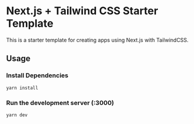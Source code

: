 # Next.js + Tailwind CSS Starter Template

This is a starter template for creating apps using Next.js with TailwindCSS.

## Usage

### Install Dependencies

```
yarn install
```

### Run the development server (:3000)

```
yarn dev
```
